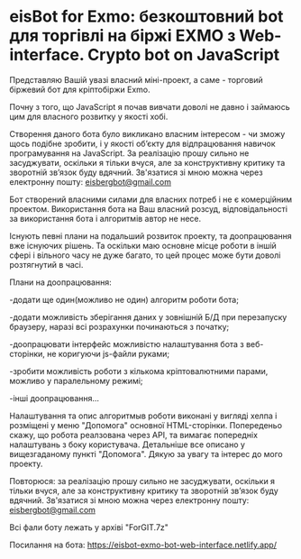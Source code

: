 # eisBot for Exmo: безкоштовний bot для торгівлі на біржі EXMO з Web-interface. Crypto bot on JavaScript 

Представляю Вашій увазі власний міні-проект, а саме - торговий біржевий бот для кріптобіржи Exmo.

Почну з того, що JavaScript я почав вивчати доволі не давно і займаюсь цим для власного розвитку у якості хобі.

Створення даного бота було викликано власним інтересом - чи зможу щось подібне зробити, і у якості об’єкту для відпрацювання навичок програмування на JavaScript. За реалізацію прошу сильно не засуджувати, оскільки я тільки вчуся, але за конструктивну критику та зворотній зв’язок буду вдячний. Зв'язатися зі мною можна через електронну пошту: eisbergbot@gmail.com

Бот створений власними силами для власних потреб і не є комерційним проектом. Використання бота на Ваш власний розсуд, відповідальності за використання бота і алгоритмів автор не несе.

Існують певні плани на подальший розвиток проекту, та доопрацювання вже існуючих рішень. Та оскільки маю основне місце роботи в іншій сфері і вільного часу не дуже багато, то цей процес може бути доволі розтягнутий в часі.

Плани на доопрацювання:

-додати ще один(можливо не один) алгоритм роботи бота;

-додати можливість зберігання даних у зовнішній Б/Д при перезапуску браузеру, наразі всі розрахунки починаються з початку;

-доопрацювати інтерфейс можливістю налаштування бота з веб-сторінки, не коригуючи js-файли руками;

-зробити можливість роботи з кількома кріптовалютними парами, можливо у паралельному режимі;

-інші доопрацювання...

Налаштування та опис алгоритмыв роботи виконані у вигляді хелпа і розміщені у меню "Допомога" основної HTML-сторінки. Попереденьо скажу, що робота реалзована через API, та вимагає попередніх налаштувань з боку користувача. Детальніше все описано у вищезгаданому пункті "Допомога". Дякую за увагу та інтерес до мого проекту.

Повторюся: за реалізацію прошу сильно не засуджувати, оскільки я тільки вчуся, але за конструктивну критику та зворотній зв’язок буду вдячний. Зв'язатися зі мною можна через електронну пошту: eisbergbot@gmail.com

Всі фали боту лежать у архіві "ForGIT.7z"

Посилання на бота: https://eisbot-exmo-bot-web-interface.netlify.app/
